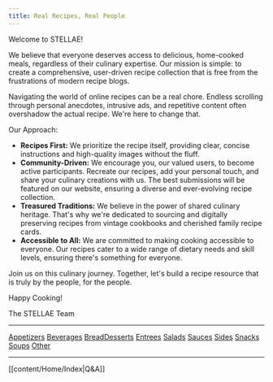 ```yaml
---
title: Real Recipes, Real People
---
```

Welcome to STELLAE!

We believe that everyone deserves access to delicious, home-cooked meals, regardless of their culinary expertise. Our mission is simple: to create a comprehensive, user-driven recipe collection that is free from the frustrations of modern recipe blogs.

Navigating the world of online recipes can be a real chore. Endless scrolling through personal anecdotes, intrusive ads, and repetitive content often overshadow the actual recipe. We're here to change that.

Our Approach:

- **Recipes First:** We prioritize the recipe itself, providing clear, concise instructions and high-quality images without the fluff.
- **Community-Driven:** We encourage you, our valued users, to become active participants. Recreate our recipes, add your personal touch, and share your culinary creations with us. The best submissions will be featured on our website, ensuring a diverse and ever-evolving recipe collection.
- **Treasured Traditions:** We believe in the power of shared culinary heritage. That's why we're dedicated to sourcing and digitally preserving recipes from vintage cookbooks and cherished family recipe cards.
- **Accessible to All:** We are committed to making cooking accessible to everyone. Our recipes cater to a wide range of dietary needs and skill levels, ensuring there's something for everyone.

Join us on this culinary journey. Together, let's build a recipe resource that is truly by the people, for the people.

Happy Cooking!

The STELLAE Team
___
   <a href="/Appetizers">Appetizers</a> <a href="/Beverages">Beverages</a> <a href="/Bread">Bread</a><a href="/Desserts">Desserts</a> <a href="/Entrees">Entrees</a> <a href="/Salads">Salads</a> <a href="/Sauces">Sauces</a> <a href="/Sides">Sides</a> <a href="/Snacks">Snacks</a> <a href="/Soups">Soups</a> <a href="/Other">Other</a>

___
[[content/Home/Index|Q&A]]